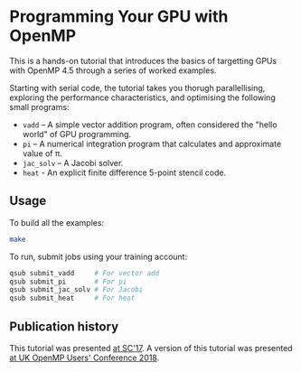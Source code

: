 # Programming Your GPU with OpenMP

This is a hands-on tutorial that introduces the basics of targetting GPUs with OpenMP 4.5 through a series of worked examples.

Starting with serial code, the tutorial takes you thorugh parallellising, exploring the performance characteristics, and optimising the following small programs:

* `vadd` – A simple vector addition program, often considered the "hello world" of GPU programming.
* `pi` – A numerical integration program that calculates and approximate value of π.
* `jac_solv` – A Jacobi solver.
* `heat` - An explicit finite difference 5-point stencil code.

## Usage

To build all the examples:

```bash
make
```

To run, submit jobs using your training account:

```bash
qsub submit_vadd     # For vector add
qsub submit_pi       # For pi
qsub submit_jac_solv # For Jacobi
qsub submit_heat     # For heat
```

## Publication history

This tutorial was presented [at SC'17](https://sc17.supercomputing.org/presentation/?id=tut127&sess=sess217).
A version of this tutorial was presented [at UK OpenMP Users' Conference 2018](https://www.eventbrite.co.uk/e/uk-openmp-users-conference-2018-tickets-37685633745).

